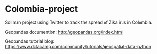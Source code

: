 # Colombia-project
Soliman project using Twitter to track the spread of Zika irus in Colombia.

Geopandas documention: http://geopandas.org/index.html

Geopandas tutorial blog: https://www.datacamp.com/community/tutorials/geospatial-data-python
